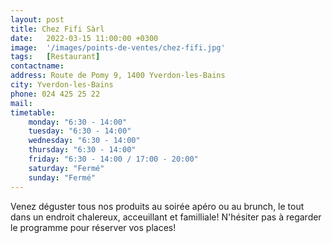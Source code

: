 ```yaml
---
layout: post
title: Chez Fifi Sàrl
date:   2022-03-15 11:00:00 +0300
image:  '/images/points-de-ventes/chez-fifi.jpg'
tags:   [Restaurant]
contactname: 
address: Route de Pomy 9, 1400 Yverdon-les-Bains
city: Yverdon-les-Bains
phone: 024 425 25 22
mail: 
timetable:
    monday: "6:30 - 14:00"
    tuesday: "6:30 - 14:00"
    wednesday: "6:30 - 14:00"
    thursday: "6:30 - 14:00"
    friday: "6:30 - 14:00 / 17:00 - 20:00"
    saturday: "Fermé"
    sunday: "Fermé"
---
```


Venez déguster tous nos produits au soirée apéro ou au brunch, le tout dans un endroit chalereux, acceuillant et familliale! N'hésiter pas à regarder le programme pour réserver vos places!